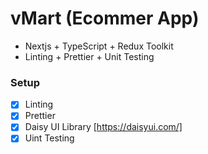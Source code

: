 # vMart (Ecommer App)

* Nextjs + TypeScript + Redux Toolkit
* Linting + Prettier + Unit Testing



### Setup

* [x] Linting 
* [x] Prettier
* [x] Daisy UI Library [https://daisyui.com/]
* [x] Uint Testing